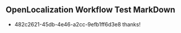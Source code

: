 ## OpenLocalization Workflow Test MarkDown

* 482c2621-45db-4e46-a2cc-9efb1ff6d3e8 
thanks!



<!--HONumber=Jan16_HO2-->
